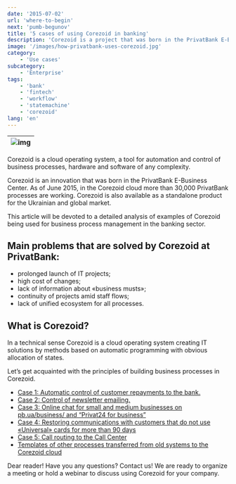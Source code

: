 ```yaml
---
date: '2015-07-02'
url: 'where-to-begin'
next: 'pumb-begunov'
title: '5 cases of using Corezoid in banking'
description: 'Corezoid is a project that was born in the PrivatBank E-Business Center. As of June 2015, in the Corezoid cloud more than 30,000 PrivatBank processes are working.'
image: '/images/how-privatbank-uses-corezoid.jpg'
category:
    - 'Use cases'
subcategory:
	- 'Enterprise'
tags:
    - 'bank'
    - 'fintech'
    - 'workflow'
    - 'statemachine'
    - 'corezoid'
lang: 'en'
---
```


| ![img](/images/how-privatbank-uses-corezoid.jpg) |
| --- |

Corezoid is a cloud operating system, a tool for automation and control of business processes, hardware and software of any complexity.

Corezoid is an innovation that was born in the PrivatBank E-Business Center. As of June 2015, in the Corezoid cloud more than 30,000 PrivatBank processes are working. Corezoid is also available as a standalone product for the Ukrainian and global market.

This article will be devoted to a detailed analysis of examples of Corezoid being used for business process management in the banking sector.

## Main problems that are solved by Corezoid at PrivatBank:

- prolonged launch of IT projects;
- high cost of changes;
- lack of information about «business musts»;
- continuity of projects amid staff flows;
- lack of unified ecosystem for all processes.

## What is Corezoid?

In a technical sense Corezoid is a cloud operating system creating IT solutions by methods based on automatic programming with obvious allocation of states.

Let’s get acquainted with the principles of building business processes in Corezoid.

- [Case 1: Automatic control of customer repayments to the bank.](/blog/case-1-automatic-control-of-customer-repayments-to-the-bank)
- [Case 2: Control of newsletter emailing.](/blog/case-2-control-of-newsletter-emailing)
- [Case 3: Online chat for small and medium businesses on pb.ua/business/ and “Privat24 for business”](/blog/case-3-online-chat-for-small-and-medium-businesses)
- [Case 4: Restoring communications with customers that do not use «Universal» cards for more than 90 days](/blog/case-4-restoring-communications-with-customers)
- [Case 5: Call routing to the Call Center](/blog/case-5-call-routing-to-the-call-center)
- [Templates of other processes transferred from old systems to the Corezoid cloud](/blog/other-processes-transferred-to-the-corezoid-at-privatbank)

Dear reader! Have you any questions? Contact us! We are ready to organize a meeting or hold a webinar to discuss using Corezoid for your company.
